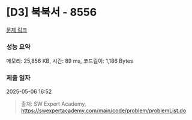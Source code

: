 # [D3] 북북서 - 8556 

[문제 링크](https://swexpertacademy.com/main/code/problem/problemDetail.do?contestProbId=AW1BsILa2X0DFARC) 

### 성능 요약

메모리: 25,856 KB, 시간: 89 ms, 코드길이: 1,186 Bytes

### 제출 일자

2025-05-06 16:52



> 출처: SW Expert Academy, https://swexpertacademy.com/main/code/problem/problemList.do